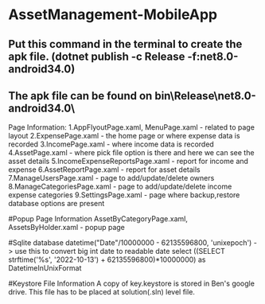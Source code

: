 # AssetManagement-MobileApp
## Put this command in the terminal to create the apk file. (dotnet publish -c Release -f:net8.0-android34.0)
## The apk file can be found on bin\Release\net8.0-android34.0\


Page Information:
1.AppFlyoutPage.xaml, MenuPage.xaml - related to page layout
2.ExpensePage.xaml - the home page or where expense data is recorded
3.IncomePage.xaml - where income data is recorded
4.AssetPage.xaml - where pick file option is there and here we can see the asset details
5.IncomeExpenseReportsPage.xaml - report for income and expense
6.AssetReportPage.xaml - report for asset details
7.ManageUsersPage.xaml - page to add/update/delete owners
8.ManageCategoriesPage.xaml - page to add/update/delete income expense categories
9.SettingsPage.xaml - page where backup,restore database options are present

#Popup Page Information
AssetByCategoryPage.xaml, AssetsByHolder.xaml - popup page

#Sqlite database
datetime("Date"/10000000 - 62135596800, 'unixepoch') -> use this to convert big int date to readable date
select ((SELECT strftime('%s', '2022-10-13') + 62135596800)*10000000) as DatetimeInUnixFormat

#Keystore File Information
A copy of key.keystore is stored in Ben's google drive. This file has to be placed at solution(.sln) level file.
